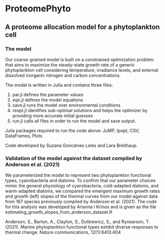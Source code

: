# ProteomePhyto

## A proteome allocation model for a phytoplankton cell

### The model

Our coarse-grained model is built on a constrained optimization problem that aims to maximize the steady-state growth rate of a generic phytoplankton cell considering temperature, irradiance levels, and external dissolved inorganic nitrogen and carbon concentrations. 

The model is written in Julia and contains three files: 
1) par.jl defines the parameter values
2) eqn.jl defines the model equations
3) save.jl runs the model over environmental conditions
4) reopt.jl identifies sub-optimal solutions and helps the optimizer by providing more accurate initial guesses
5) run.jl calls all files in order to run the model and save output.

Julia packages required to run the code above: JuMP, Ipopt, CSV, DataFrames, Plots

Code developed by Suzana Goncalves Leles and Lara Breithaup.

### Validation of the model against the dataset compiled by Anderson et al. (2021)

We parameterized the model to represent two phytoplankton functional types, cyanobacteria and diatoms. To confirm that our parameter choices mimic the general physiology of cyanobacteria, cold-adapted diatoms, and warm-adapted diatoms, we compared the emergent maximum growth rates and growth (left) slopes of the thermal curves from our model against data from 167 species previously compiled by Anderson et al. (2021). The code for this analysis was developed by Arianna I Krinos and is given as the file estimating_growth_slopes_from_anderson_dataset.R

Anderson, S., Barton, A., Clayton, S., Dutkiewicz, S., and Rynearson, T. (2021). Marine phytoplankton functional types exhibit diverse responses to thermal change. Nature communications, 12(1):6413.404
